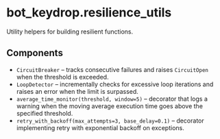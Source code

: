 # bot_keydrop.resilience_utils

Utility helpers for building resilient functions.

## Components

- `CircuitBreaker` – tracks consecutive failures and raises `CircuitOpen` when the threshold is exceeded.
- `LoopDetector` – incrementally checks for excessive loop iterations and raises an error when the limit is surpassed.
- `average_time_monitor(threshold, window=5)` – decorator that logs a warning when the moving average execution time goes above the specified threshold.
- `retry_with_backoff(max_attempts=3, base_delay=0.1)` – decorator implementing retry with exponential backoff on exceptions.
